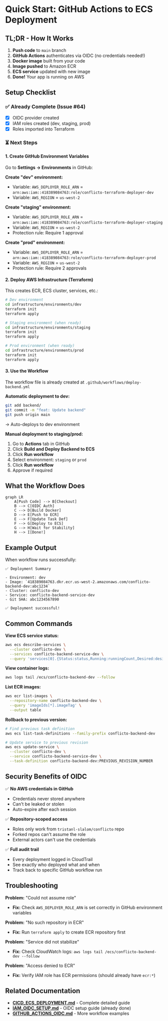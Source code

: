 # Quick Start: GitHub Actions to ECS Deployment

## TL;DR - How It Works

1. **Push code** to `main` branch
2. **GitHub Actions** authenticates via OIDC (no credentials needed!)
3. **Docker image** built from your code
4. **Image pushed** to Amazon ECR
5. **ECS service** updated with new image
6. **Done!** Your app is running on AWS

## Setup Checklist

### ✅ Already Complete (Issue #64)

- [x] OIDC provider created
- [x] IAM roles created (dev, staging, prod)
- [x] Roles imported into Terraform

### ⏳ Next Steps

#### 1. Create GitHub Environment Variables

Go to **Settings → Environments** in GitHub:

**Create "dev" environment:**
- Variable: `AWS_DEPLOYER_ROLE_ARN` = `arn:aws:iam::418389084763:role/conflicto-terraform-deployer-dev`
- Variable: `AWS_REGION` = `us-west-2`

**Create "staging" environment:**
- Variable: `AWS_DEPLOYER_ROLE_ARN` = `arn:aws:iam::418389084763:role/conflicto-terraform-deployer-staging`
- Variable: `AWS_REGION` = `us-west-2`
- Protection rule: Require 1 approval

**Create "prod" environment:**
- Variable: `AWS_DEPLOYER_ROLE_ARN` = `arn:aws:iam::418389084763:role/conflicto-terraform-deployer-prod`
- Variable: `AWS_REGION` = `us-west-2`
- Protection rule: Require 2 approvals

#### 2. Deploy AWS Infrastructure (Terraform)

This creates ECR, ECS cluster, services, etc.:

```bash
# Dev environment
cd infrastructure/environments/dev
terraform init
terraform apply

# Staging environment (when ready)
cd infrastructure/environments/staging
terraform init
terraform apply

# Prod environment (when ready)
cd infrastructure/environments/prod
terraform init
terraform apply
```

#### 3. Use the Workflow

The workflow file is already created at `.github/workflows/deploy-backend.yml`

**Automatic deployment to dev:**
```bash
git add backend/
git commit -m "feat: Update backend"
git push origin main
```
→ Auto-deploys to dev environment

**Manual deployment to staging/prod:**
1. Go to **Actions** tab in GitHub
2. Click **Build and Deploy Backend to ECS**
3. Click **Run workflow**
4. Select environment: `staging` or `prod`
5. Click **Run workflow**
6. Approve if required

## What the Workflow Does

```mermaid
graph LR
    A[Push Code] --> B[Checkout]
    B --> C[OIDC Auth]
    C --> D[Build Docker]
    D --> E[Push to ECR]
    E --> F[Update Task Def]
    F --> G[Deploy to ECS]
    G --> H[Wait for Stability]
    H --> I[Done!]
```

## Example Output

When workflow runs successfully:

```
✅ Deployment Summary

- Environment: dev
- Image: `418389084763.dkr.ecr.us-west-2.amazonaws.com/conflicto-backend-dev:abc1234`
- Cluster: conflicto-dev
- Service: conflicto-backend-service-dev
- Git SHA: abc1234567890

✅ Deployment successful!
```

## Common Commands

**View ECS service status:**
```bash
aws ecs describe-services \
  --cluster conflicto-dev \
  --services conflicto-backend-service-dev \
  --query 'services[0].{Status:status,Running:runningCount,Desired:desiredCount}'
```

**View container logs:**
```bash
aws logs tail /ecs/conflicto-backend-dev --follow
```

**List ECR images:**
```bash
aws ecr list-images \
  --repository-name conflicto-backend-dev \
  --query 'imageIds[*].imageTag' \
  --output table
```

**Rollback to previous version:**
```bash
# Find previous task definition
aws ecs list-task-definitions --family-prefix conflicto-backend-dev

# Update service to previous revision
aws ecs update-service \
  --cluster conflicto-dev \
  --service conflicto-backend-service-dev \
  --task-definition conflicto-backend-dev:PREVIOUS_REVISION_NUMBER
```

## Security Benefits of OIDC

✅ **No AWS credentials in GitHub**
- Credentials never stored anywhere
- Can't be leaked or stolen
- Auto-expire after each session

✅ **Repository-scoped access**
- Roles only work from `tristanl-slalom/conflicto` repo
- Forked repos can't assume the role
- External actors can't use the credentials

✅ **Full audit trail**
- Every deployment logged in CloudTrail
- See exactly who deployed what and when
- Track back to specific GitHub workflow run

## Troubleshooting

**Problem:** "Could not assume role"
- **Fix:** Check `AWS_DEPLOYER_ROLE_ARN` is set correctly in GitHub environment variables

**Problem:** "No such repository in ECR"
- **Fix:** Run `terraform apply` to create ECR repository first

**Problem:** "Service did not stabilize"
- **Fix:** Check CloudWatch logs: `aws logs tail /ecs/conflicto-backend-dev --follow`

**Problem:** "Access denied to ECR"
- **Fix:** Verify IAM role has ECR permissions (should already have `ecr:*`)

## Related Documentation

- **[CICD_ECS_DEPLOYMENT.md](./CICD_ECS_DEPLOYMENT.md)** - Complete detailed guide
- **[IAM_OIDC_SETUP.md](./IAM_OIDC_SETUP.md)** - OIDC setup guide (already done)
- **[GITHUB_ACTIONS_OIDC.md](./GITHUB_ACTIONS_OIDC.md)** - More workflow examples
